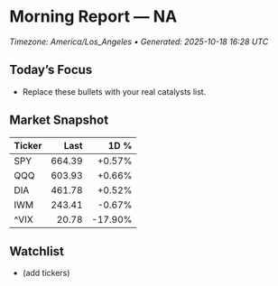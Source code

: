 # Morning Report — NA
_Timezone: America/Los_Angeles • Generated: 2025-10-18 16:28 UTC_

## Today’s Focus
- Replace these bullets with your real catalysts list.

## Market Snapshot
| Ticker | Last | 1D % |
|---|---:|---:|
| SPY | 664.39 | +0.57% |
| QQQ | 603.93 | +0.66% |
| DIA | 461.78 | +0.52% |
| IWM | 243.41 | -0.67% |
| ^VIX | 20.78 | -17.90% |

## Watchlist
- (add tickers)
